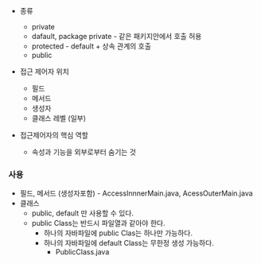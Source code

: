 - 종류
  - private
  - dafault, package private - 같은 패키지안에서 호출 허용 
  - protected - default + 상속 관계의 호출
  - public 

- 접근 제어자 위치
  - 필드
  - 메서드
  - 생성자
  - 클래스 레벨 (일부)

- 접근제어자의 핵심 역할
  - 속성과 기능을 외부로부터 숨기는 것

### 사용
- 필드, 메서드 (생성자포함) - AccessInnnerMain.java, AcessOuterMain.java
- 클래스
  - public, default 만 사용할 수 있다. 
  - public Class는 반드시 파일열과 같아야 한다. 
    - 하나의 자바파일에 public Clas는 하나만 가능하다.
    - 하나의 자바파일에 default Class는 무한정 생성 가능하다.
      - PublicClass.java
    